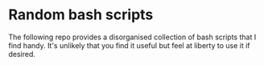# Random bash scripts

The following repo provides a disorganised collection of bash scripts that I find handy. It's unlikely that you find it useful but feel at liberty to use it if desired.
